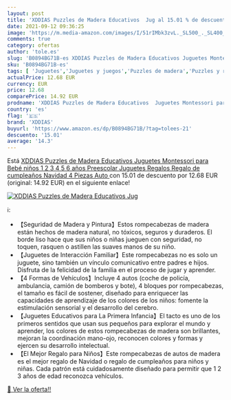 ```yaml
---
layout: post
title: 'XDDIAS Puzzles de Madera Educativos  Jug al 15.01 % de descuento'
date: 2021-09-12 09:36:25
image: 'https://m.media-amazon.com/images/I/51rIMbk3zvL._SL500_._SL400_.jpg'
comments: true
category: ofertas
author: 'tole.es'
slug: 'B0894BG71B-es XDDIAS Puzzles de Madera Educativos Juguetes Montessori...'
sku: 'B0894BG71B-es'
tags: [ 'Juguetes','Juguetes y juegos','Puzzles de madera','Puzzles y rompecabezas','bebé','xddias', ]
actualPrice: 12.68 EUR
currency: EUR
price: 12.68
comparePrice: 14.92 EUR
prodname: 'XDDIAS Puzzles de Madera Educativos  Juguetes Montessori para Bebé niños 1 2 3 4 5 6 años  Preescolar Juguetes Regalos  Regalo de cumpleaños  Navidad  4 Piezas   Auto '
country: 'es'
flag: '🇪🇸'
brand: 'XDDIAS'
buyurl: 'https://www.amazon.es/dp/B0894BG71B/?tag=tolees-21'
descuento: '15.01'
average: '14.3'
---
```


Está [XDDIAS Puzzles de Madera Educativos  Juguetes Montessori para Bebé niños 1 2 3 4 5 6 años  Preescolar Juguetes Regalos  Regalo de cumpleaños  Navidad  4 Piezas   Auto ](https://www.amazon.es/dp/B0894BG71B/?tag=tolees-21) con 15.01 de descuento por 12.68 EUR (original: 14.92 EUR) en el siguiente enlace!

[![XDDIAS Puzzles de Madera Educativos  Jug](https://m.media-amazon.com/images/I/51rIMbk3zvL._SL500_._SL400_.jpg)](https://www.amazon.es/dp/B0894BG71B/?tag=tolees-21)

ℹ️:

- 【Seguridad de Madera y Pintura】Estos rompecabezas de madera están hechos de madera natural, no tóxicos, seguros y duraderos. El borde liso hace que sus niños o niñas jueguen con seguridad, no toquen, rasquen o astillen las suaves manos de su niño.
- 【Juguetes de Interacción Familiar】Este rompecabezas no es solo un juguete, sino también un vínculo comunicativo entre padres e hijos. Disfruta de la felicidad de la familia en el proceso de jugar y aprender.
- 【4 Formas de Vehículos】Incluye 4 autos (coche de policía, ambulancia, camión de bomberos y bote), 4 bloques por rompecabezas, el tamaño es fácil de sostener, diseñado para enriquecer las capacidades de aprendizaje de los colores de los niños: fomente la estimulación sensorial y el desarrollo del cerebro.
- 【Juguetes Educativos para La Primera Infancia】El tacto es uno de los primeros sentidos que usan sus pequeños para explorar el mundo y aprender, los colores de estos rompecabezas de madera son brillantes, mejoran la coordinación mano-ojo, reconocen colores y formas y ejercen su desarrollo intelectual.
- 【El Mejor Regalo para Niños】Este rompecabezas de autos de madera es el mejor regalo de Navidad o regalo de cumpleaños para niños y niñas. Cada patrón está cuidadosamente diseñado para permitir que 1 2 3 años de edad reconozca vehículos.

[🛒 Ver la oferta!!](https://www.amazon.es/dp/B0894BG71B/?tag=tolees-21)
